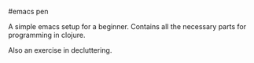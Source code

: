 #emacs pen

A simple emacs setup for a beginner. Contains all the necessary parts for programming in clojure.


Also an exercise in decluttering.
